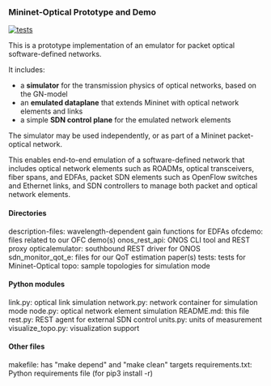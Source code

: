 ### Mininet-Optical Prototype and Demo

[![tests][1]](https://github.com/UA-Agile-Cloud/optical-network-emulator/actions)

This is a prototype implementation of an emulator for packet optical software-defined networks.

It includes:

- a **simulator** for the transmission physics of optical networks,
  based on the GN-model
- an **emulated dataplane** that extends Mininet with optical network elements and links
- a simple **SDN control plane** for the emulated network elements

The simulator may be used independently, or as part of a Mininet packet-optical network.

This enables end-to-end emulation of a software-defined network that includes optical network
elements such as ROADMs, optical transceivers, fiber spans, and EDFAs, packet SDN elements
such as OpenFlow switches and Ethernet links, and SDN controllers to manage both packet
and optical network elements.

#### Directories

description-files: wavelength-dependent gain functions for EDFAs
ofcdemo: files related to our OFC demo(s)
onos_rest_api: ONOS CLI tool and REST proxy
opticalemulator: southbound REST driver for ONOS
sdn_monitor_qot_e: files for our QoT estimation paper(s)
tests: tests for Mininet-Optical
topo: sample topologies for simulation mode

#### Python modules

link.py: optical link simulation
network.py: network container for simulation mode
node.py: optical network element simulation
README.md: this file
rest.py: REST agent for external SDN control
units.py: units of measurement
visualize_topo.py: visualization support

#### Other files
makefile: has "make depend" and "make clean" targets
requirements.txt: Python requirements file (for pip3 install -r)

[1]: https://github.com/UA-Agile-Cloud/optical-network-emulator/workflows/tests/badge.svg
